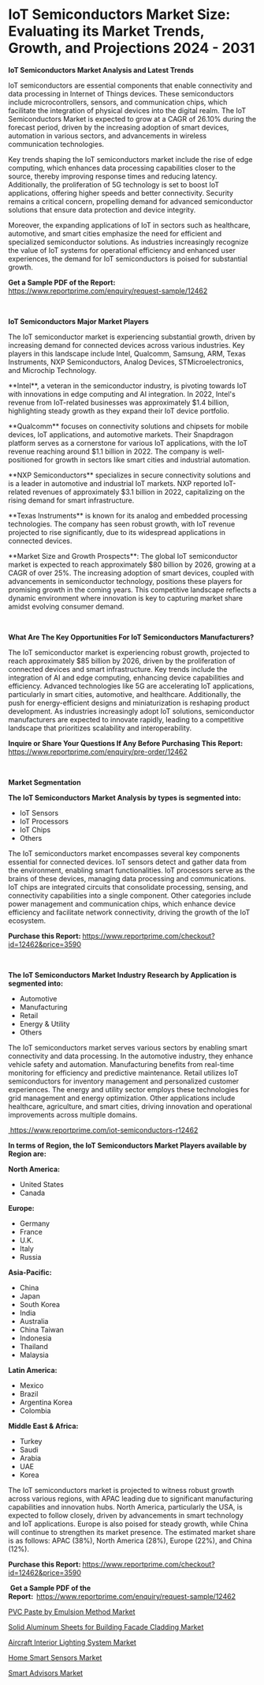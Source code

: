 <p><h1>IoT Semiconductors Market Size: Evaluating its Market Trends, Growth, and Projections 2024 - 2031</h1></p><p><strong>IoT Semiconductors Market Analysis and Latest Trends</strong></p>
<p><p>IoT semiconductors are essential components that enable connectivity and data processing in Internet of Things devices. These semiconductors include microcontrollers, sensors, and communication chips, which facilitate the integration of physical devices into the digital realm. The IoT Semiconductors Market is expected to grow at a CAGR of 26.10% during the forecast period, driven by the increasing adoption of smart devices, automation in various sectors, and advancements in wireless communication technologies.</p><p>Key trends shaping the IoT semiconductors market include the rise of edge computing, which enhances data processing capabilities closer to the source, thereby improving response times and reducing latency. Additionally, the proliferation of 5G technology is set to boost IoT applications, offering higher speeds and better connectivity. Security remains a critical concern, propelling demand for advanced semiconductor solutions that ensure data protection and device integrity.</p><p>Moreover, the expanding applications of IoT in sectors such as healthcare, automotive, and smart cities emphasize the need for efficient and specialized semiconductor solutions. As industries increasingly recognize the value of IoT systems for operational efficiency and enhanced user experiences, the demand for IoT semiconductors is poised for substantial growth.</p></p>
<p><strong>Get a Sample PDF of the Report:&nbsp;</strong> <a href="https://www.reportprime.com/enquiry/request-sample/12462">https://www.reportprime.com/enquiry/request-sample/12462</a></p>
<p>&nbsp;</p>
<p><strong>IoT Semiconductors Major Market Players</strong></p>
<p><p>The IoT semiconductor market is experiencing substantial growth, driven by increasing demand for connected devices across various industries. Key players in this landscape include Intel, Qualcomm, Samsung, ARM, Texas Instruments, NXP Semiconductors, Analog Devices, STMicroelectronics, and Microchip Technology. </p><p>**Intel**, a veteran in the semiconductor industry, is pivoting towards IoT with innovations in edge computing and AI integration. In 2022, Intel's revenue from IoT-related businesses was approximately $1.4 billion, highlighting steady growth as they expand their IoT device portfolio.</p><p>**Qualcomm** focuses on connectivity solutions and chipsets for mobile devices, IoT applications, and automotive markets. Their Snapdragon platform serves as a cornerstone for various IoT applications, with the IoT revenue reaching around $1.1 billion in 2022. The company is well-positioned for growth in sectors like smart cities and industrial automation.</p><p>**NXP Semiconductors** specializes in secure connectivity solutions and is a leader in automotive and industrial IoT markets. NXP reported IoT-related revenues of approximately $3.1 billion in 2022, capitalizing on the rising demand for smart infrastructure. </p><p>**Texas Instruments** is known for its analog and embedded processing technologies. The company has seen robust growth, with IoT revenue projected to rise significantly, due to its widespread applications in connected devices.</p><p>**Market Size and Growth Prospects**: The global IoT semiconductor market is expected to reach approximately $80 billion by 2026, growing at a CAGR of over 25%. The increasing adoption of smart devices, coupled with advancements in semiconductor technology, positions these players for promising growth in the coming years. This competitive landscape reflects a dynamic environment where innovation is key to capturing market share amidst evolving consumer demand.</p></p>
<p>&nbsp;</p>
<p><strong>What Are The Key Opportunities For IoT Semiconductors Manufacturers?</strong></p>
<p><p>The IoT semiconductor market is experiencing robust growth, projected to reach approximately $85 billion by 2026, driven by the proliferation of connected devices and smart infrastructure. Key trends include the integration of AI and edge computing, enhancing device capabilities and efficiency. Advanced technologies like 5G are accelerating IoT applications, particularly in smart cities, automotive, and healthcare. Additionally, the push for energy-efficient designs and miniaturization is reshaping product development. As industries increasingly adopt IoT solutions, semiconductor manufacturers are expected to innovate rapidly, leading to a competitive landscape that prioritizes scalability and interoperability.</p></p>
<p><strong>Inquire or Share Your Questions If Any Before Purchasing This Report:</strong> <a href="https://www.reportprime.com/enquiry/pre-order/12462">https://www.reportprime.com/enquiry/pre-order/12462</a></p>
<p>&nbsp;</p>
<p><strong>Market Segmentation</strong></p>
<p><strong>The IoT Semiconductors Market Analysis by types is segmented into:</strong></p>
<p><ul><li>IoT Sensors</li><li>IoT Processors</li><li>IoT Chips</li><li>Others</li></ul></p>
<p><p>The IoT semiconductors market encompasses several key components essential for connected devices. IoT sensors detect and gather data from the environment, enabling smart functionalities. IoT processors serve as the brains of these devices, managing data processing and communications. IoT chips are integrated circuits that consolidate processing, sensing, and connectivity capabilities into a single component. Other categories include power management and communication chips, which enhance device efficiency and facilitate network connectivity, driving the growth of the IoT ecosystem.</p></p>
<p><strong>Purchase this Report:&nbsp;</strong><a href="https://www.reportprime.com/checkout?id=12462&price=3590">https://www.reportprime.com/checkout?id=12462&price=3590</a></p>
<p>&nbsp;</p>
<p><strong>The IoT Semiconductors Market Industry Research by Application is segmented into:</strong></p>
<p><ul><li>Automotive</li><li>Manufacturing</li><li>Retail</li><li>Energy & Utility</li><li>Others</li></ul></p>
<p><p>The IoT semiconductors market serves various sectors by enabling smart connectivity and data processing. In the automotive industry, they enhance vehicle safety and automation. Manufacturing benefits from real-time monitoring for efficiency and predictive maintenance. Retail utilizes IoT semiconductors for inventory management and personalized customer experiences. The energy and utility sector employs these technologies for grid management and energy optimization. Other applications include healthcare, agriculture, and smart cities, driving innovation and operational improvements across multiple domains.</p></p>
<p><a href="https://www.reportprime.com/iot-semiconductors-r12462">&nbsp;https://www.reportprime.com/iot-semiconductors-r12462</a></p>
<p><strong>In terms of Region, the IoT Semiconductors Market Players available by Region are:</strong></p>
<p>
    <p> <strong> North America: </strong>
        <ul>
            <li>United States</li>
            <li>Canada</li>
        </ul>
        </p> 
    <p> <strong> Europe: </strong>
        <ul>
            <li>Germany</li>
            <li>France</li>
            <li>U.K.</li>
            <li>Italy</li>
            <li>Russia</li>
        </ul>
        </p> 
    <p> <strong> Asia-Pacific: </strong>
        <ul>
            <li>China</li>
            <li>Japan</li>
            <li>South Korea</li>
            <li>India</li>
            <li>Australia</li>
            <li>China Taiwan</li>
            <li>Indonesia</li>
            <li>Thailand</li>
            <li>Malaysia</li>
        </ul>
        </p> 
    <p> <strong> Latin America: </strong>
        <ul>
            <li>Mexico</li>
            <li>Brazil</li>
            <li>Argentina Korea</li>
            <li>Colombia</li>
        </ul>
        </p> 
    <p> <strong> Middle East & Africa: </strong>
        <ul>
            <li>Turkey</li>
            <li>Saudi</li>
            <li>Arabia</li>
            <li>UAE</li>
            <li>Korea</li>
        </ul>
    </p>
    </p>
<p><p>The IoT semiconductors market is projected to witness robust growth across various regions, with APAC leading due to significant manufacturing capabilities and innovation hubs. North America, particularly the USA, is expected to follow closely, driven by advancements in smart technology and IoT applications. Europe is also poised for steady growth, while China will continue to strengthen its market presence. The estimated market share is as follows: APAC (38%), North America (28%), Europe (22%), and China (12%).</p></p>
<p><strong>Purchase this Report: </strong><a href="https://www.reportprime.com/checkout?id=12462&price=3590">https://www.reportprime.com/checkout?id=12462&price=3590</a></p>
<p>&nbsp;<strong>Get a Sample PDF of the Report:&nbsp;&nbsp;</strong><a href="https://www.reportprime.com/enquiry/request-sample/12462">https://www.reportprime.com/enquiry/request-sample/12462</a></p>
<p><strong></strong></p>
<p><p><a href="https://issuu.com/reportprime-2/docs/pvc-paste-by-emulsion-method-market_a8679c322cdf41">PVC Paste by Emulsion Method Market</a></p><p><a href="https://issuu.com/reportprime-2/docs/solid-aluminum-sheets-for-building-_53c265a0563eb0">Solid Aluminum Sheets for Building Facade Cladding Market</a></p><p><a href="https://github.com/lylyparadise/Market-Research-Report-List-5/blob/main/aircraft-interior-lighting-system-market.md">Aircraft Interior Lighting System Market</a></p><p><a href="https://github.com/GroverBarry/Market-Research-Report-List-7/blob/main/home-smart-sensors-market.md">Home Smart Sensors Market</a></p><p><a href="https://medium.com/@snievearol72/navigating-the-smart-advisors-market-expert-analysis-and-market-forecast-for-period-from-2024-to-f110d0156678">Smart Advisors Market</a></p></p>